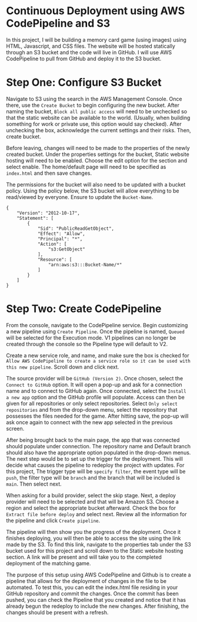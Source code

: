 # Continuous Deployment using AWS CodePipeline and S3

In this project, I will be building a memory card game (using images) using HTML, Javascript, and CSS files. The website will be hosted statically through an S3 bucket and the code will live in GitHub. I will use AWS CodePipeline to pull from GitHub and deploy it to the S3 bucket.


# Step One: Configure S3 Bucket

Navigate to S3 using the search in the AWS Management Console. Once there, use the `Create Bucket` to begin configuring the new bucket. After naming the bucket, `Block all public access` will need to be unchecked so that the static website can be available to the world. (Usually, when building something for work or private use, this option would say checked). After unchecking the box, acknowledge the current settings and their risks. Then, create bucket.

Before leaving, changes will need to be made to the properties of the newly created bucket. Under the properties settings for the bucket, Static website hosting will need to be enabled. Choose the edit option for the section and select enable. The home/default page will need to be specified as `index.html` and then save changes.

The permissions for the bucket will also need to be updated with a bucket policy. Using the policy below, the S3 bucket will allow everything to be read/viewed by everyone. Ensure to update the `Bucket-Name`.

```
{
    "Version": "2012-10-17",
    "Statement": [
    	{
        	"Sid": "PublicReadGetObject",
        	"Effect": "Allow",
        	"Principal": "*",
        	"Action": [
            	"s3:GetObject"
        	],
        	"Resource": [
                "arn:aws:s3:::Bucket-Name/*"
        	]
    	}
    ]
}
```

# Step Two: Create CodePipeline

From the console, navigate to the CodePipeline service. Begin customizing a new pipeline using `Create Pipeline`. Once the pipeline is named, `Queued` will be selected for the Execution mode. V1 pipelines can no longer be created through the console so the Pipeline type will default to V2.

Create a new service role, and name, and make sure the box is checked for `Allow AWS CodePipeline to create a service role so it can be used with this new pipeline`. Scroll down and click next.

The source provider will be `GitHub (Version 2)`. Once chosen, select the `Connect to GitHub` option. It will open a pop-up and ask for a connection name and to connect to GitHub again. Once connected, select the `Install a new app` option and the GitHub profile will populate. Access can then be given for all repositories or only select repositories. Select `Only select repositories` and from the drop-down menu, select the repository that possesses the files needed for the game. After hitting save, the pop-up will ask once again to connect with the new app selected in the previous screen.

After being brought back to the main page, the app that was connected should populate under connection. The repository name and Default branch should also have the appropriate option populated in the drop-down menus. The next step would be to set up the trigger for the deployment. This will decide what causes the pipeline to redeploy the project with updates. For this project, The trigger type will be `specify filter`, the event type will be `push`, the filter type will be `branch` and the branch that will be included is `main`. Then select next.

When asking for a build provider, select the skip stage. Next, a deploy provider will need to be selected and that will be Amazon S3. Choose a region and select the appropriate bucket afterward. Check the box for `Extract file before deploy` and select next. Review all the information for the pipeline and click `Create pipeline`.

The pipeline will then show you the progress of the deployment. Once it finishes deploying, you will then be able to access the site using the link made by the S3. To find this link, navigate to the properties tab under the S3 bucket used for this project and scroll down to the Static website hosting section. A link will be present and will take you to the completed deployment of the matching game.

The purpose of this setup using AWS CodePipeline and Github is to create a pipeline that allows for the deployment of changes in the file to be automated. To test this, you can edit the index.html file residing in your GitHub repository and commit the changes. Once the commit has been pushed, you can check the Pipeline that you created and notice that it has already begun the redeploy to include the new changes. After finishing, the changes should be present with a refresh.
